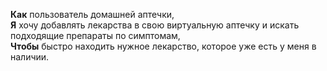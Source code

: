 **Как** пользователь домашней аптечки,  
**Я** хочу добавлять лекарства в свою виртуальную аптечку и искать подходящие препараты по симптомам,  
**Чтобы** быстро находить нужное лекарство, которое уже есть у меня в наличии.